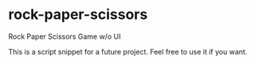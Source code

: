 # rock-paper-scissors
Rock Paper Scissors Game w/o UI 

This is a script snippet for a future project. 
Feel free to use it if you want.
